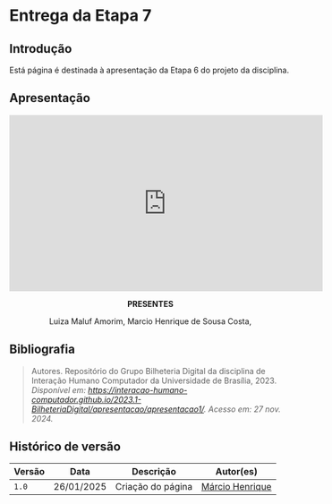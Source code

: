# __Entrega da Etapa 7__

## __Introdução__

Está página é destinada à apresentação da Etapa 6 do projeto da disciplina.


## __Apresentação__

<center>

<iframe width="560" height="315" src="https://www.youtube.com/embed/P7DQHpxyiAM?si=ObvwslNcLlN2DyvM" title="YouTube video player" frameborder="0" allow="accelerometer; autoplay; clipboard-write; encrypted-media; gyroscope; picture-in-picture; web-share" referrerpolicy="strict-origin-when-cross-origin" allowfullscreen></iframe>

__PRESENTES__

Luiza Maluf Amorim, Marcio Henrique de Sousa Costa, 

</center>

## __Bibliografia__

>Autores. Repositório do Grupo Bilheteria Digital da disciplina de Interação Humano Computador da Universidade de Brasília, 2023. _Disponível em: <https://interacao-humano-computador.github.io/2023.1-BilheteriaDigital/apresentacao/apresentacao1/>. Acesso em: 27 nov. 2024._


## Histórico de versão

| Versão |    Data    |      Descrição      |             Autor(es)                        |
|--------|------------|---------------------|----------------------------------------------|
| `1.0`  | 26/01/2025 | Criação do página | [Márcio Henrique](https://github.com/DeM4rcio) |